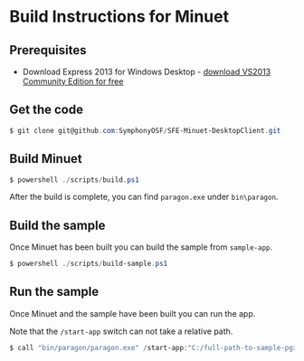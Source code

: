 # Build Instructions for Minuet

## Prerequisites

* Download Express 2013 for Windows Desktop - [download VS2013 Community Edition for free](http://www.visualstudio.com/en-us/products/visual-studio-express-vs.aspx)

## Get the code

```powershell
$ git clone git@github.com:SymphonyOSF/SFE-Minuet-DesktopClient.git
```

## Build Minuet

```powershell
$ powershell ./scripts/build.ps1
```

After the build is complete, you can find `paragon.exe` under `bin\paragon`.

## Build the sample

Once Minuet has been built you can build the sample from `sample-app`.

```powershell
$ powershell ./scripts/build-sample.ps1
```

## Run the sample

Once Minuet and the sample have been built you can run the app.

Note that the `/start-app` switch can not take a relative path.

```powershell
$ call "bin/paragon/paragon.exe" /start-app:"C:/full-path-to-sample-pgx/bin/apps/sample.pgx"
```